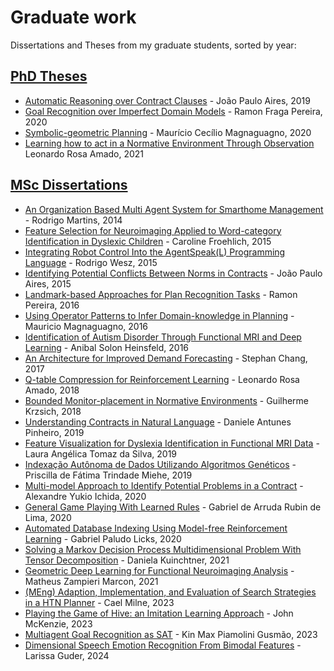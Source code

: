 # Graduate work
Dissertations and Theses from my graduate students, sorted by year:

## [PhD Theses](phd)

- [Automatic Reasoning over Contract Clauses](phd/phd-joao-aires.pdf) - João Paulo Aires, 2019
- [Goal Recognition over Imperfect Domain Models](phd/phd-ramon-pereira.pdf) - Ramon Fraga Pereira, 2020
- [Symbolic-geometric Planning](phd/phd-mauricio-magnaguagno.pdf) - Maurício Cecílio Magnaguagno, 2020
- [Learning how to act in a Normative Environment Through Observation](phd/phd-leonardo-amado.pdf) Leonardo Rosa Amado, 2021 

## [MSc Dissertations](msc)

- [An Organization Based Multi Agent System for Smarthome Management](msc/msc-rodrigo-martins.pdf) - Rodrigo Martins, 2014
- [Feature Selection for Neuroimaging Applied to Word-category Identification in Dyslexic Children](msc/msc-caroline-froehlich.pdf) - Caroline Froehlich, 2015
- [Integrating Robot Control Into the AgentSpeak(L) Programming Language](msc/msc-rodrigo-wesz.pdf) - Rodrigo Wesz, 2015
- [Identifying Potential Conflicts Between Norms in Contracts](msc/msc-joao-paulo-aires.pdf) - João Paulo Aires, 2015
- [Landmark-based Approaches for Plan Recognition Tasks](msc/msc-ramon-pereira.pdf) - Ramon Pereira, 2016
- [Using Operator Patterns to Infer Domain-knowledge in Planning](msc/msc-mauricio-magnaguagno.pdf) - Mauricio Magnaguagno, 2016
- [Identification of Autism Disorder Through Functional MRI and Deep Learning](msc/msc-anibal-heinsfeld.pdf) - Anibal Solon Heinsfeld, 2016
- [An Architecture for Improved Demand Forecasting](msc/msc-stephan-chang.pdf) - Stephan Chang, 2017
- [Q-table Compression for Reinforcement Learning](msc/msc-leonardo-amado.pdf) - Leonardo Rosa Amado, 2018
- [Bounded Monitor-placement in Normative Environments](msc/msc-guilherme-krzisch.pdf) - Guilherme Krzsich, 2018
- [Understanding Contracts in Natural Language](msc/msc-daniele-pinheiro.pdf) - Daniele Antunes Pinheiro, 2019
- [Feature Visualization for Dyslexia Identification in Functional MRI Data](msc/msc-laura-silva.pdf) - Laura Angélica Tomaz da Silva, 2019
- [Indexação Autônoma de Dados Utilizando Algoritmos Genéticos](msc/msc-priscilla-miehe.pdf) - Priscilla de Fátima Trindade Miehe, 2019
- [Multi-model Approach to Identify Potential Problems in a Contract](msc/msc-alexandre-ichida.pdf) - Alexandre Yukio Ichida, 2020
- [General Game Playing With Learned Rules](msc/msc-gabriel-rubin.pdf) - Gabriel de Arruda Rubin de Lima, 2020
- [Automated Database Indexing Using Model-free Reinforcement Learning](msc/msc-gabriel-licks.pdf) - Gabriel Paludo Licks, 2020
- [Solving a Markov Decision Process Multidimensional Problem With Tensor Decomposition](msc/msc-daniela-kuinchtner.pdf) - Daniela Kuinchtner, 2021
- [Geometric Deep Learning for Functional Neuroimaging Analysis](msc/msc-matheus-marcon.pdf) - Matheus Zampieri Marcon, 2021
- [(MEng) Adaption, Implementation, and Evaluation of Search Strategies in a HTN Planner](msc/meng-cael-milne.pdf) - Cael Milne, 2023
- [Playing the Game of Hive: an Imitation Learning Approach](msc/msc-john-mckenzie.pdf) - John McKenzie, 2023
- [Multiagent Goal Recognition as SAT](msc/msc-kin-gusmao.pdf) - Kin Max Piamolini Gusmão, 2023
- [Dimensional Speech Emotion Recognition From Bimodal Features](msc/msc-larissa-guder.pdf) - Larissa Guder, 2024
